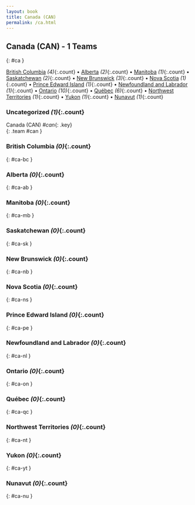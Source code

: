 ```yaml
---
layout: book
title: Canada (CAN)
permalink: /ca.html
---
```


## Canada (CAN) - 1 Teams
{: #ca }






[British Columbia](#ca-bc) _(4)_{:.count} • [Alberta](#ca-ab) _(2)_{:.count} • [Manitoba](#ca-mb) _(1)_{:.count} • [Saskatchewan](#ca-sk) _(2)_{:.count} • [New Brunswick](#ca-nb) _(3)_{:.count} • [Nova Scotia](#ca-ns) _(1)_{:.count} • [Prince Edward Island](#ca-pe) _(1)_{:.count} • [Newfoundland and Labrador](#ca-nl) _(1)_{:.count} • [Ontario](#ca-on) _(10)_{:.count} • [Québec](#ca-qc) _(6)_{:.count} • [Northwest Territories](#ca-nt) _(1)_{:.count} • [Yukon](#ca-yt) _(1)_{:.count} • [Nunavut](#ca-nu) _(1)_{:.count}


### Uncategorized _(1)_{:.count}

Canada  (CAN)  _#can_{: .key} <br>
{: .team #can }



### British Columbia _(0)_{:.count}
{: #ca-bc }





<div class='columns3' markdown='1'>


</div>



### Alberta _(0)_{:.count}
{: #ca-ab }





<div class='columns3' markdown='1'>


</div>



### Manitoba _(0)_{:.count}
{: #ca-mb }





<div class='columns3' markdown='1'>


</div>



### Saskatchewan _(0)_{:.count}
{: #ca-sk }





<div class='columns3' markdown='1'>


</div>



### New Brunswick _(0)_{:.count}
{: #ca-nb }





<div class='columns3' markdown='1'>


</div>



### Nova Scotia _(0)_{:.count}
{: #ca-ns }





<div class='columns3' markdown='1'>


</div>



### Prince Edward Island _(0)_{:.count}
{: #ca-pe }





<div class='columns3' markdown='1'>


</div>



### Newfoundland and Labrador _(0)_{:.count}
{: #ca-nl }





<div class='columns3' markdown='1'>


</div>



### Ontario _(0)_{:.count}
{: #ca-on }





<div class='columns3' markdown='1'>


</div>



### Québec _(0)_{:.count}
{: #ca-qc }





<div class='columns3' markdown='1'>


</div>



### Northwest Territories _(0)_{:.count}
{: #ca-nt }





<div class='columns3' markdown='1'>


</div>



### Yukon _(0)_{:.count}
{: #ca-yt }





<div class='columns3' markdown='1'>


</div>



### Nunavut _(0)_{:.count}
{: #ca-nu }





<div class='columns3' markdown='1'>


</div>


 
